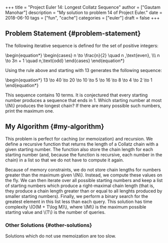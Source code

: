 +++
title = "Project Euler 14: Longest Collatz Sequence"
author = ["Gautam Manohar"]
description = "My solution to problem 14 of Project Euler."
date = 2018-06-10
tags = ["fun", "cache"]
categories = ["euler"]
draft = false
+++

## Problem Statement {#problem-statement}

The following iterative sequence is defined for the set of positive integers:

\begin{equation\*}
\begin{cases}
n \to \frac{n}{2} \quad n \,\text{even}, \\\\\\
n \to 3n + 1 \quad n\,\text{odd}
\end{cases}
\end{equation\*}

Using the rule above and starting with 13 generates the following sequence:

\begin{equation\*}
13 \to 40 \to 20 \to 10 \to 5 \to 16 \to 8 \to 4 \to 2 \to 1
\end{equation\*}

This sequence contains 10 terms. It is conjectured that every starting number
produces a sequence that ends in 1. Which starting number at most \\(N\\) produces
the longest chain? If there are many possible such numbers, print the maximum
one.


## My Algorithm {#my-algorithm}

This problem is perfect for caching (or memoization) and recursion. We define a
recursive function that returns the length of a Collatz chain with a given
starting number. The function also store the chain length for each starting
number (and, because the function is recursive, each number in the chain) in a
list so that we do not have to compute it again.

Because of memory constraints, we do not store chain lengths for numbers greater
than the maximum given \\(N\\). Instead, we compute these values on the fly. We can
then iterate over all possible starting numbers and keep a list of starting
numbers which produce a right-maximal chain length (that is, they produce a
chain length greater than or equal to all lenghts produced by smaller starting
numbers). Finally, we perform a binary search for the greatest element in this
list less than each query. This solution has time complexity \\(O(M + T\log M)\\),
where \\(M\\) is the maximum possible starting value and \\(T\\) is the number of
queries.


### Other Solutions {#other-solutions}

Solutions which do not use memoization are too slow.